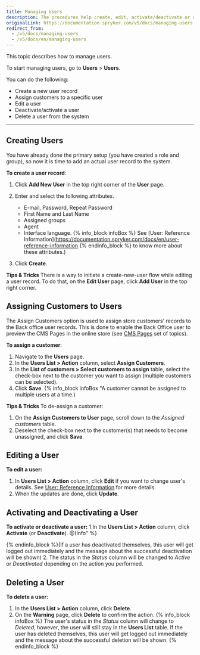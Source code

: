 ```yaml
---
title: Managing Users
description: The procedures help create, edit, activate/deactivate or delete Back Office users, set a language to the Back Office user account, and make a user be an agent.
originalLink: https://documentation.spryker.com/v5/docs/managing-users
redirect_from:
  - /v5/docs/managing-users
  - /v5/docs/en/managing-users
---
```


This topic describes how to manage users.

To start managing users, go to **Users** > **Users**.

You can do the following:
* Create a new user record
* Assign customers to a specific user
* Edit a user
* Deactivate/activate a user
* Delete a user from the system
***
## Creating Users

You have already done the primary setup (you have created a role and group), so now it is time to add an actual user record to the system.

**To create a user record**:
1. Click **Add New User** in the top right corner of the **User** page.
2. Enter and select the following attributes.  

    * E-mail, Password, Repeat Password
    * First Name and Last Name
    * Assigned groups
    * Agent
    * Interface language.
    {% info_block infoBox %}
See [User: Reference Information](https://documentation.spryker.com/docs/en/user-reference-information
{% endinfo_block %} to know more about these attributes.)
3. Click **Create**.
    

**Tips & Tricks**
There is a way to initiate a create-new-user flow while editing a user record. To do that, on the **Edit User** page, click **Add User** in the top right corner.


## Assigning Customers to Users
The Assign Customers option is used to assign store customers' records to the Back office user records. This is done to enable the Back Office user to preview the CMS Pages in the online store (see [CMS Pages](https://documentation.spryker.com/docs/en/managing-cms-pages#previewing-cms-pages) set of topics).
 
**To assign a customer**:
1. Navigate to the **Users** page.
2. In the **Users List > Action** column, select **Assign Customers**. 
3. In the **List of customers > Select customers to assign** table, select the check-box next to the customer you want to assign (multiple customers can be selected).
4. Click **Save**.
{% info_block infoBox "A customer cannot be assigned to multiple users at a time.)

**Tips & Tricks**
To de-assign a customer: 
1. On the **Assign Customers to User** page, scroll down to the *Assigned customer*s table.
2. Deselect the check-box next to the customer(s) that needs to become unassigned, and click **Save**.


## Editing a User
**To edit a user:**
1. In **Users List > Action** column, click **Edit**  if you want to change user's details. See [User: Reference Information](https://documentation.spryker.com/docs/en/user-reference-information) for  more details.
2. When the updates are done, click **Update**.

## Activating and Deactivating a User
**To activate or deactivate a user:**
1.In the **Users List > Action** column, click **Activate** (or **Deactivate**).
@(Info" %}

{% endinfo_block %}(If a user has deactivated themselves, this user will get logged out immediately and the message about the successful deactivation will be shown)
2. The status in the _Status_ column will be changed to *Active* or *Deactivated* depending on the action you performed.
 
 ## Deleting a User 
**To delete a user:**
 1. In the **Users List > Action** column, click **Delete**.
2. On the **Warning** page, click **Delete** to confirm the action.
{% info_block infoBox %}
The user's status in the _Status_ column will change to _Deleted_, however, the user will still stay in the **Users List** table. If the user has deleted themselves, this user will get logged out immediately and the message about the successful deletion will be shown.
{% endinfo_block %}


